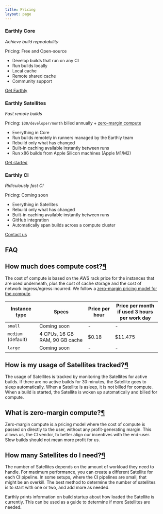 ```yaml
---
title: Pricing
layout: page
---
```


<link rel="stylesheet" href="/assets/css/subpage.css">

### Earthly Core

*Achieve build repeatability*

Pricing: Free and Open-source

* Develop builds that run on any CI
* Run builds locally
* Local cache
* Remote shared cache
* Community support

[Get Earthly](./get-earthly.md)

### Earthly Satellites

*Fast remote builds*

Pricing: `$30/developer/month` billed annually + [zero-margin compute](#compute)

* Everything in Core
* Run builds remotely in runners managed by the Earthly team
* Rebuild only what has changed
* Built-in caching available instantly between runs
* Run x86 builds from Apple Silicon machines (Apple M1/M2)

[Get started](https://docs.earthly.dev/earthly-cloud/satellites)

### Earthly CI

*Ridiculously fast CI*

Pricing: Coming soon

* Everything in Satellites
* Rebuild only what has changed
* Built-in caching available instantly between runs
* GitHub integration
* Automatically span builds across a compute cluster

[Contact us](mailto:support+ci@earthly.dev?subject=Earthly%20CI%20Interest)

## FAQ

<h2 class="text-2xl font-semibold mb-5 mt-20" id="compute">How much does compute cost?<span class="hide"><a href="#compute">¶</a></span></h2>

The cost of compute is based on the AWS rack price for the instances that are used underneath, plus the cost of cache storage and the cost of network ingress/egress incurred. We follow a [zero-margin pricing model for the compute](#zero-margin-compute).

| Instance type | Specs | Price per hour | Price per month <br /> if used 3 hours per work day |
| --- | --- | --- | --- |
| `small` | Coming soon | - | - |
| `medium` (default) | 4 CPUs, 16 GB RAM, 90 GB cache | $0.18 | $11.475 |
| `large` | Coming soon | - | - |

<h2 class="text-2xl font-semibold mb-5 mt-20" id="usage-tracked">How is my usage of Satellites tracked?<span class="hide"><a href="#usage-tracked">¶</a></span></h2>

The usage of Satellites is tracked by monitoring the Satellites for active builds. If there are no active builds for 30 minutes, the Satellite goes to sleep automatically. When a Satellite is asleep, it is not billed for compute. When a build is started, the Satellite is woken up automatically and billed for compute.

<h2 class="text-2xl font-semibold mb-5 mt-20" id="zero-margin-compute">What is zero-margin compute?<span class="hide"><a href="#zero-margin-compute">¶</a></span></h2>

Zero-margin compute is a pricing model where the cost of compute is passed on directly to the user, without any profit-generating margin. This allows us, the CI vendor, to better align our incentives with the end-user. Slow builds should not mean more profit for us.

<h2 class="text-2xl font-semibold mb-5 mt-20" id="how-many-satellites">How many Satellites do I need?<span class="hide"><a href="#how-many-satellites">¶</a></span></h2>

The number of Satellites depends on the amount of workload they need to handle. For maximum performance, you can create a different Satellite for each CI pipeline. In some setups, where the CI pipelines are small, that might be an overkill. The best method to determine the number of satellites is to start with one or two, and add more as needed.

Earthly prints information on build startup about how loaded the Satellite is currently. This can be used as a guide to determine if more Satellites are needed.
